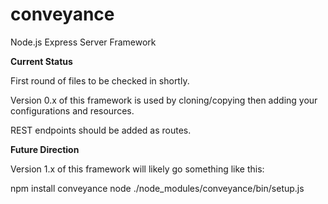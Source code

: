 # conveyance
Node.js Express Server Framework

**Current Status**

First round of files to be checked in shortly.

Version 0.x of this framework is used by cloning/copying then adding your configurations and resources.

REST endpoints should be added as routes.  



**Future Direction**

Version 1.x of this framework will likely go something like this:

   npm install conveyance
   node ./node_modules/conveyance/bin/setup.js




